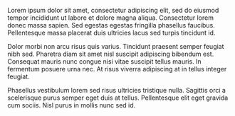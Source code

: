 <!--
template: articlepage.html
title: "| Blog Article No. 5"
appendToTarget: true
activeHeaderItem: 2
articleTitle: Article No. 5
articleImage: imageplaceholder-640x360.svg
category: Category1
-->
Lorem ipsum dolor sit amet, consectetur adipiscing elit, sed do eiusmod tempor incididunt ut labore et dolore magna aliqua. Consectetur lorem donec massa sapien. Sed egestas egestas fringilla phasellus faucibus. Pellentesque massa placerat duis ultricies lacus sed turpis tincidunt id.
<!-- end -->
Dolor morbi non arcu risus quis varius. Tincidunt praesent semper feugiat nibh sed. Pharetra diam sit amet nisl suscipit adipiscing bibendum est. Consequat mauris nunc congue nisi vitae suscipit tellus mauris. In fermentum posuere urna nec. At risus viverra adipiscing at in tellus integer feugiat.

Phasellus vestibulum lorem sed risus ultricies tristique nulla. Sagittis orci a scelerisque purus semper eget duis at tellus. Pellentesque elit eget gravida cum sociis. Nisl purus in mollis nunc sed id.